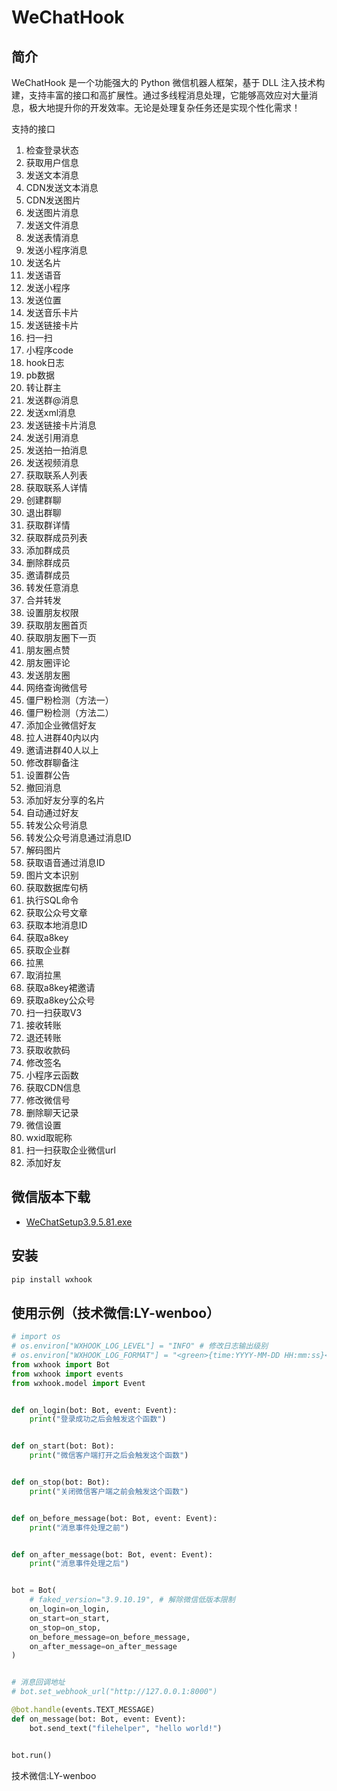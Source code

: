 # WeChatHook

## 简介

WeChatHook 是一个功能强大的 Python 微信机器人框架，基于 DLL 注入技术构建，支持丰富的接口和高扩展性。通过多线程消息处理，它能够高效应对大量消息，极大地提升你的开发效率。无论是处理复杂任务还是实现个性化需求！

支持的接口
1. 检查登录状态
2. 获取用户信息
3. 发送文本消息
4. CDN发送文本消息
5. CDN发送图片
6. 发送图片消息
7. 发送文件消息
8. 发送表情消息
9. 发送小程序消息
10. 发送名片
11. 发送语音
12. 发送小程序
13. 发送位置
14. 发送音乐卡片
15. 发送链接卡片
16. 扫一扫
17. 小程序code
18. hook日志
19. pb数据
20. 转让群主
21. 发送群@消息
22. 发送xml消息
23. 发送链接卡片消息
24. 发送引用消息
25. 发送拍一拍消息
26. 发送视频消息
27. 获取联系人列表
28. 获取联系人详情
29. 创建群聊
30. 退出群聊
31. 获取群详情
32. 获取群成员列表
33. 添加群成员
34. 删除群成员
35. 邀请群成员
36. 转发任意消息
37. 合并转发
38. 设置朋友权限
39. 获取朋友圈首页
40. 获取朋友圈下一页
41. 朋友圈点赞
42. 朋友圈评论
43. 发送朋友圈
44. 网络查询微信号
45. 僵尸粉检测（方法一）
46. 僵尸粉检测（方法二）
47. 添加企业微信好友
48. 拉人进群40内以内
49. 邀请进群40人以上
50. 修改群聊备注
51. 设置群公告
52. 撤回消息
53. 添加好友分享的名片
54. 自动通过好友
55. 转发公众号消息
56. 转发公众号消息通过消息ID
57. 解码图片
58. 获取语音通过消息ID
59. 图片文本识别
60. 获取数据库句柄
61. 执行SQL命令
62. 获取公众号文章
63. 获取本地消息ID
64. 获取a8key
65. 获取企业群
66. 拉黑
67. 取消拉黑
68. 获取a8key裙邀请
69. 获取a8key公众号
70. 扫一扫获取V3
71. 接收转账
72. 退还转账
73. 获取收款码
74. 修改签名
75. 小程序云函数
76. 获取CDN信息
77. 修改微信号
78. 删除聊天记录
79. 微信设置
80. wxid取昵称
81. 扫一扫获取企业微信url
82. 添加好友

## 微信版本下载
- [WeChatSetup3.9.5.81.exe](http://oss.zuoyu.top/WeChatSetup-3.9.5.81.exe)

## 安装

```bash
pip install wxhook
```

## 使用示例（技术微信:LY-wenboo）

```python
# import os
# os.environ["WXHOOK_LOG_LEVEL"] = "INFO" # 修改日志输出级别
# os.environ["WXHOOK_LOG_FORMAT"] = "<green>{time:YYYY-MM-DD HH:mm:ss}</green> | <level>{message}</level>" # 修改日志输出格式
from wxhook import Bot
from wxhook import events
from wxhook.model import Event


def on_login(bot: Bot, event: Event):
    print("登录成功之后会触发这个函数")


def on_start(bot: Bot):
    print("微信客户端打开之后会触发这个函数")


def on_stop(bot: Bot):
    print("关闭微信客户端之前会触发这个函数")


def on_before_message(bot: Bot, event: Event):
    print("消息事件处理之前")


def on_after_message(bot: Bot, event: Event):
    print("消息事件处理之后")


bot = Bot(
    # faked_version="3.9.10.19", # 解除微信低版本限制
    on_login=on_login,
    on_start=on_start,
    on_stop=on_stop,
    on_before_message=on_before_message,
    on_after_message=on_after_message
)


# 消息回调地址
# bot.set_webhook_url("http://127.0.0.1:8000")

@bot.handle(events.TEXT_MESSAGE)
def on_message(bot: Bot, event: Event):
    bot.send_text("filehelper", "hello world!")


bot.run()
```
技术微信:LY-wenboo
